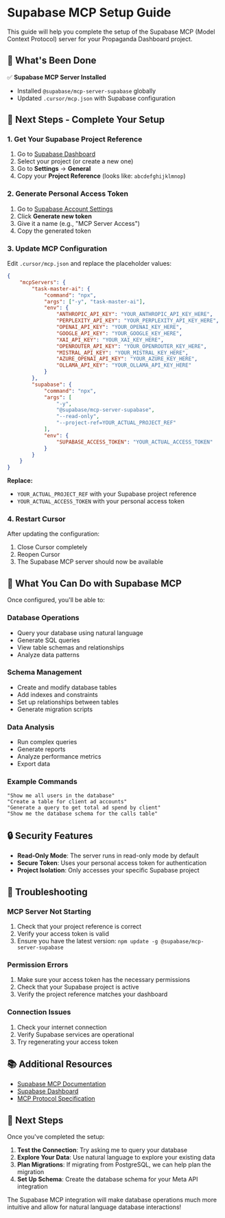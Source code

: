 # Supabase MCP Setup Guide

This guide will help you complete the setup of the Supabase MCP (Model Context Protocol) server for your Propaganda Dashboard project.

## 🚀 **What's Been Done**

✅ **Supabase MCP Server Installed**
- Installed `@supabase/mcp-server-supabase` globally
- Updated `.cursor/mcp.json` with Supabase configuration

## 🔧 **Next Steps - Complete Your Setup**

### **1. Get Your Supabase Project Reference**

1. Go to [Supabase Dashboard](https://supabase.com/dashboard)
2. Select your project (or create a new one)
3. Go to **Settings** → **General**
4. Copy your **Project Reference** (looks like: `abcdefghijklmnop`)

### **2. Generate Personal Access Token**

1. Go to [Supabase Account Settings](https://supabase.com/dashboard/account/tokens)
2. Click **Generate new token**
3. Give it a name (e.g., "MCP Server Access")
4. Copy the generated token

### **3. Update MCP Configuration**

Edit `.cursor/mcp.json` and replace the placeholder values:

```json
{
	"mcpServers": {
		"task-master-ai": {
			"command": "npx",
			"args": ["-y", "task-master-ai"],
			"env": {
				"ANTHROPIC_API_KEY": "YOUR_ANTHROPIC_API_KEY_HERE",
				"PERPLEXITY_API_KEY": "YOUR_PERPLEXITY_API_KEY_HERE",
				"OPENAI_API_KEY": "YOUR_OPENAI_KEY_HERE",
				"GOOGLE_API_KEY": "YOUR_GOOGLE_KEY_HERE",
				"XAI_API_KEY": "YOUR_XAI_KEY_HERE",
				"OPENROUTER_API_KEY": "YOUR_OPENROUTER_KEY_HERE",
				"MISTRAL_API_KEY": "YOUR_MISTRAL_KEY_HERE",
				"AZURE_OPENAI_API_KEY": "YOUR_AZURE_KEY_HERE",
				"OLLAMA_API_KEY": "YOUR_OLLAMA_API_KEY_HERE"
			}
		},
		"supabase": {
			"command": "npx",
			"args": [
				"-y",
				"@supabase/mcp-server-supabase",
				"--read-only",
				"--project-ref=YOUR_ACTUAL_PROJECT_REF"
			],
			"env": {
				"SUPABASE_ACCESS_TOKEN": "YOUR_ACTUAL_ACCESS_TOKEN"
			}
		}
	}
}
```

**Replace:**
- `YOUR_ACTUAL_PROJECT_REF` with your Supabase project reference
- `YOUR_ACTUAL_ACCESS_TOKEN` with your personal access token

### **4. Restart Cursor**

After updating the configuration:
1. Close Cursor completely
2. Reopen Cursor
3. The Supabase MCP server should now be available

## 🎯 **What You Can Do with Supabase MCP**

Once configured, you'll be able to:

### **Database Operations**
- Query your database using natural language
- Generate SQL queries
- View table schemas and relationships
- Analyze data patterns

### **Schema Management**
- Create and modify database tables
- Add indexes and constraints
- Set up relationships between tables
- Generate migration scripts

### **Data Analysis**
- Run complex queries
- Generate reports
- Analyze performance metrics
- Export data

### **Example Commands**
```
"Show me all users in the database"
"Create a table for client ad accounts"
"Generate a query to get total ad spend by client"
"Show me the database schema for the calls table"
```

## 🔒 **Security Features**

- **Read-Only Mode**: The server runs in read-only mode by default
- **Secure Token**: Uses your personal access token for authentication
- **Project Isolation**: Only accesses your specific Supabase project

## 🚨 **Troubleshooting**

### **MCP Server Not Starting**
1. Check that your project reference is correct
2. Verify your access token is valid
3. Ensure you have the latest version: `npm update -g @supabase/mcp-server-supabase`

### **Permission Errors**
1. Make sure your access token has the necessary permissions
2. Check that your Supabase project is active
3. Verify the project reference matches your dashboard

### **Connection Issues**
1. Check your internet connection
2. Verify Supabase services are operational
3. Try regenerating your access token

## 📚 **Additional Resources**

- [Supabase MCP Documentation](https://supabase.com/docs/guides/getting-started/mcp)
- [Supabase Dashboard](https://supabase.com/dashboard)
- [MCP Protocol Specification](https://modelcontextprotocol.io/)

## 🎉 **Next Steps**

Once you've completed the setup:

1. **Test the Connection**: Try asking me to query your database
2. **Explore Your Data**: Use natural language to explore your existing data
3. **Plan Migrations**: If migrating from PostgreSQL, we can help plan the migration
4. **Set Up Schema**: Create the database schema for your Meta API integration

The Supabase MCP integration will make database operations much more intuitive and allow for natural language database interactions!

